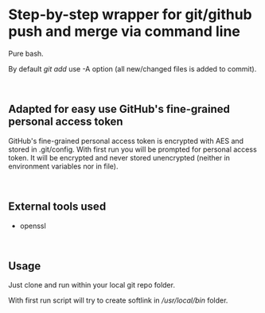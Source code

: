 
# Step-by-step wrapper for git/github push and merge via command line

Pure bash.

By default *git add* use -A option (all new/changed files is added to commit).

<br>

## Adapted for easy use GitHub's fine-grained personal access token
GitHub's fine-grained personal access token is encrypted with AES and stored in .git/config.
With first run you will be prompted for personal access token.
It will be encrypted and never stored unencrypted (neither in environment variables nor in file).

<br>

## External tools used
- openssl

<br>

## Usage
Just clone and run within your local git repo folder.

With first run script will try to create softlink in */usr/local/bin* folder.
